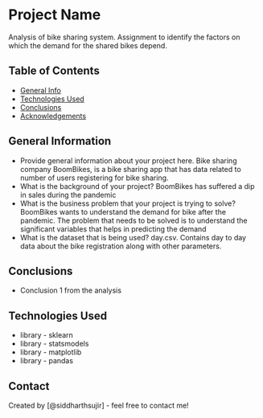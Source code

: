 # Project Name
Analysis of bike sharing system. Assignment to identify the factors on which the demand for the shared bikes depend.


## Table of Contents
* [General Info](#general-information)
* [Technologies Used](#technologies-used)
* [Conclusions](#conclusions)
* [Acknowledgements](#acknowledgements)

<!-- You can include any other section that is pertinent to your problem -->

## General Information
- Provide general information about your project here.
  Bike sharing company BoomBikes, is a bike sharing app that has data related to number of users registering for bike sharing.
- What is the background of your project?
  BoomBikes has suffered a dip in sales during the pandemic
- What is the business problem that your project is trying to solve?
  BoomBikes wants to understand the demand for bike after the pandemic. The problem that needs to be solved is to understand the significant variables that helps in predicting the demand
- What is the dataset that is being used?
  day.csv. Contains day to day data about the bike registration along with other parameters.

<!-- You don't have to answer all the questions - just the ones relevant to your project. -->

## Conclusions
- Conclusion 1 from the analysis



<!-- You don't have to answer all the questions - just the ones relevant to your project. -->


## Technologies Used
- library - sklearn
- library - statsmodels
- library - matplotlib
- library - pandas


## Contact
Created by [@siddharthsujir] - feel free to contact me!
